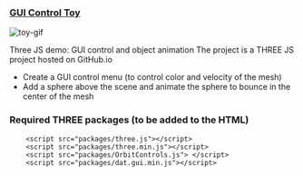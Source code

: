 ### <a href="https://georges034302.github.io/threejs-toy-demo/">GUI Control Toy</a>
![toy-gif](https://github.com/user-attachments/assets/d01d2f4b-9b89-4562-beef-b87737f86266)

Three JS demo: GUI control and object animation
The project is a THREE JS project hosted on GitHub.io

* Create a GUI control menu (to control color and velocity of the mesh)
* Add a sphere above the scene and animate the sphere to bounce in the center of the mesh

### Required THREE packages (to be added to the HTML)

```
    <script src="packages/three.js"></script>
    <script src="packages/three.min.js"></script>
    <script src="packages/OrbitControls.js"> </script>
    <script src="packages/dat.gui.min.js"></script>
```

